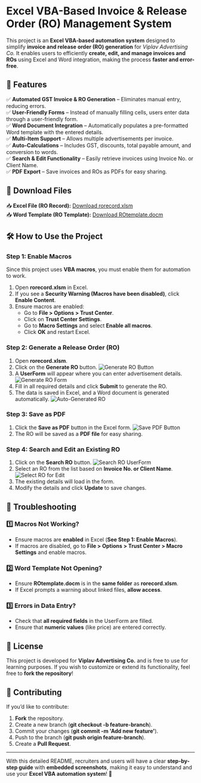# Excel VBA-Based Invoice & Release Order (RO) Management System

This project is an **Excel VBA-based automation system** designed to simplify **invoice and release order (RO) generation** for *Viplav Advertising Co.* It enables users to efficiently **create, edit, and manage invoices and ROs** using Excel and Word integration, making the process **faster and error-free**.

## 🚀 Features
✅ **Automated GST Invoice & RO Generation** – Eliminates manual entry, reducing errors.  
✅ **User-Friendly Forms** – Instead of manually filling cells, users enter data through a user-friendly form.  
✅ **Word Document Integration** – Automatically populates a pre-formatted Word template with the entered details.  
✅ **Multi-Item Support** – Allows multiple advertisements per invoice.  
✅ **Auto-Calculations** – Includes GST, discounts, total payable amount, and conversion to words.  
✅ **Search & Edit Functionality** – Easily retrieve invoices using Invoice No. or Client Name.  
✅ **PDF Export** – Save invoices and ROs as PDFs for easy sharing.  

## 📂 Download Files
📥 **Excel File (RO Record):** [Download rorecord.xlsm](https://github.com/viplavs2004/Ro_Automation/blob/main/rorecord.xlsm)  
📥 **Word Template (RO Template):** [Download ROtemplate.docm](https://github.com/viplavs2004/Ro_Automation/blob/main/ROtemplate.docm)  

## 🛠️ How to Use the Project

### **Step 1: Enable Macros**
Since this project uses **VBA macros**, you must enable them for automation to work.

1. Open **rorecord.xlsm** in Excel.
2. If you see a **Security Warning (Macros have been disabled)**, click **Enable Content**.
3. Ensure macros are enabled:
   - Go to **File > Options > Trust Center**.
   - Click on **Trust Center Settings**.
   - Go to **Macro Settings** and select **Enable all macros**.
   - Click **OK** and restart Excel.

### **Step 2: Generate a Release Order (RO)**
1. Open **rorecord.xlsm**.
2. Click on the **Generate RO** button.
   ![Generate RO Button](https://github.com/viplavs2004/Ro_Automation/blob/main/button_Click_generate_ro%20.png)
3. A **UserForm** will appear where you can enter advertisement details.
   ![Generate RO Form](https://github.com/viplavs2004/Ro_Automation/blob/main/genenarate_ro_form.png)
4. Fill in all required details and click **Submit** to generate the RO.
5. The data is saved in Excel, and a Word document is generated automatically.
   ![Auto-Generated RO](https://github.com/viplavs2004/Ro_Automation/blob/main/auto_generated_ro.png)

### **Step 3: Save as PDF**
1. Click the **Save as PDF** button in the Excel form.
   ![Save PDF Button](https://github.com/viplavs2004/Ro_Automation/blob/main/save_pdf_button.png)
2. The RO will be saved as a **PDF file** for easy sharing.

### **Step 4: Search and Edit an Existing RO**
1. Click on the **Search RO** button.
   ![Search RO UserForm](https://github.com/viplavs2004/Ro_Automation/blob/main/search_ro_userform.png)
2. Select an RO from the list based on **Invoice No. or Client Name**.
   ![Select RO for Edit](https://github.com/viplavs2004/Ro_Automation/blob/main/select_ro_for_edit.png)
3. The existing details will load in the form.
4. Modify the details and click **Update** to save changes.

## 🔧 Troubleshooting

### 1️⃣ **Macros Not Working?**
- Ensure macros are **enabled** in Excel (**See Step 1: Enable Macros**).
- If macros are disabled, go to **File > Options > Trust Center > Macro Settings** and enable macros.

### 2️⃣ **Word Template Not Opening?**
- Ensure **ROtemplate.docm** is in the **same folder** as **rorecord.xlsm**.
- If Excel prompts a warning about linked files, **allow access**.

### 3️⃣ **Errors in Data Entry?**
- Check that **all required fields** in the UserForm are filled.
- Ensure that **numeric values** (like price) are entered correctly.

## 📜 License
This project is developed for **Viplav Advertising Co.** and is free to use for learning purposes. If you wish to customize or extend its functionality, feel free to **fork the repository**!

## 🤝 Contributing
If you’d like to contribute:
1. **Fork** the repository.
2. Create a new branch (**git checkout -b feature-branch**).
3. Commit your changes (**git commit -m 'Add new feature'**).
4. Push to the branch (**git push origin feature-branch**).
5. Create a **Pull Request**.

---

With this detailed README, recruiters and users will have a clear **step-by-step guide** with **embedded screenshots**, making it easy to understand and use your **Excel VBA automation system**! 🚀

